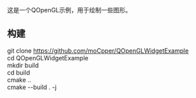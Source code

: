 这是一个QOpenGL示例，用于绘制一些图形。

## 构建
git clone https://github.com/moCpper/QOpenGLWidgetExample  
cd QOpenGLWidgetExample  
mkdir build  
cd build  
cmake ..  
cmake --build . -j  
